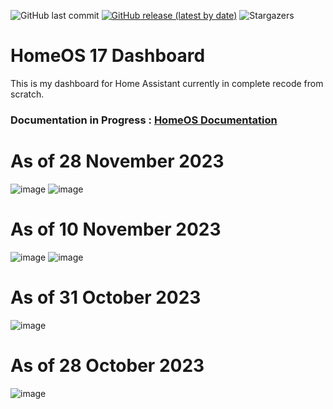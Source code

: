 ![GitHub last commit](https://img.shields.io/github/last-commit/avenger11/HomeOS)
[![GitHub release (latest by date)](https://img.shields.io/github/v/release/avenger11/HomeOS)](https://github.com/avenger11/HomeOS/releases/latest)
![Stargazers](https://img.shields.io/github/stars/avenger11/HomeOS.svg?)

# HomeOS 17 Dashboard

This is my dashboard for Home Assistant currently in complete recode from scratch.

### Documentation in Progress : [HomeOS Documentation](https://avenger11.github.io/HomeOS-doc/)



# As of 28 November 2023
![image](https://github.com/avenger11/HomeOS/assets/37946892/e4499305-5b18-4817-9e3f-1c159e82ae7c)
![image](https://github.com/avenger11/HomeOS/assets/37946892/96b1b5c0-ae4e-4961-acb5-c9892fc9713f)


# As of 10 November 2023
![image](https://github.com/avenger11/HomeOS/assets/37946892/d2426c28-01fb-428d-a587-0cd758c55482)
![image](https://github.com/avenger11/HomeOS/assets/37946892/b39fdee5-c7bf-4089-9087-73879321a86d)



# As of 31 October 2023

![image](https://github.com/avenger11/HomeOS/assets/37946892/67b3fb8a-bd04-4db6-89a9-fab2c7f1a365)


# As of 28 October 2023
![image](https://github.com/avenger11/HomeOS/assets/37946892/a5c1867b-0695-4c1d-bab9-89fe3c0d9682)




